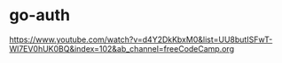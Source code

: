 # go-auth
https://www.youtube.com/watch?v=d4Y2DkKbxM0&list=UU8butISFwT-Wl7EV0hUK0BQ&index=102&ab_channel=freeCodeCamp.org
